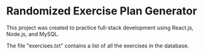 # Randomized Exercise Plan Generator

This project was created to practice full-stack development using React.js, Node.js, and MySQL.

The file "exercises.txt" contains a list of all the exercises in the database.

